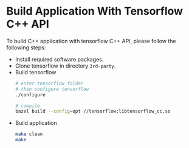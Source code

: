 # Build Application With Tensorflow C++ API

To build C++ application with tensorflow C++ API, please follow the following steps:

- Install required software packages.
- Clone tensorflow in directory `3rd-party`.
- Build tensorflow
  ```sh
  # enter tensorflow folder
  # then configure tensorflow
  ./configure

  # compile
  bazel build --config=opt //tensorflow:libtensorflow_cc.so

  ```
- Build application
  ```sh
  make clean
  make
  ```
